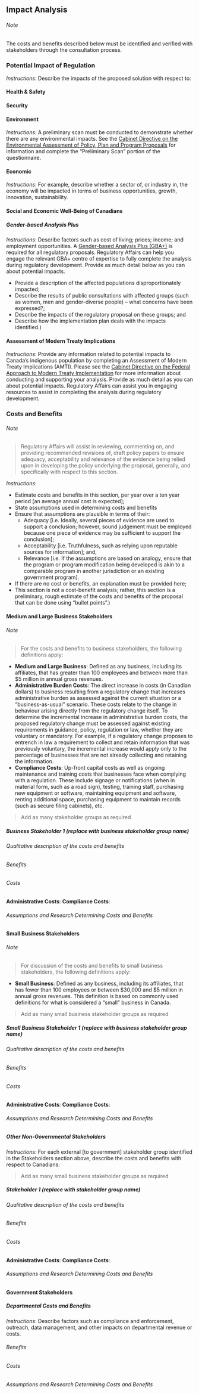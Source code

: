 ## Impact Analysis
###### Note
The costs and benefits described below must be identified and verified with stakeholders through the consultation process.

### Potential Impact of Regulation
*Instructions*: Describe the impacts of the proposed solution with respect to:

#### Health & Safety


#### Security


#### Environment
*Instructions*: A preliminary scan must be conducted to demonstrate whether there are any environmental impacts.  See the [Cabinet Directive on the Environmental Assessment of Policy, Plan and Program Proposals](https://www.canada.ca/en/impact-assessment-agency/programs/strategic-environmental-assessment/cabinet-directive-environmental-assessment-policy-plan-program-proposals.html) for information and complete the “Preliminary Scan” portion of the questionnaire.


#### Economic
*Instructions*: For example, describe whether a sector of, or industry in, the economy will be impacted in terms of business opportunities, growth, innovation, sustainability.


#### Social and Economic Well-Being of Canadians
##### Gender-based Analysis Plus
*Instructions*: Describe factors such as cost of living; prices; income; and employment opportunities.  A [Gender-based Analysis Plus (GBA+)](https://women-gender-equality.canada.ca/en/gender-based-analysis-plus/what-gender-based-analysis-plus.html) is required for all regulatory proposals. Regulatory Affairs can help you engage the relevant GBA+ centre of expertise to fully complete the analysis during regulatory development. Provide as much detail below as you can about potential impacts.
* Provide a description of the affected populations disproportionately impacted;
* Describe the results of public consultations with affected groups (such as women, men and gender-diverse people) – what concerns have been expressed?;
* Describe the impacts of the regulatory proposal on these groups; and
* Describe how the implementation plan deals with the impacts identified.)


#### Assessment of Modern Treaty Implications
*Instructions*: Provide any information related to potential impacts to Canada’s indigenous population by completing an Assessment of Modern Treaty Implications (AMTI). Please see the [Cabinet Directive on the Federal Approach to Modern Treaty Implementation](https://www.rcaanc-cirnac.gc.ca/eng/1436450503766/1544714947616) for more information about conducting and supporting your analysis.  Provide as much detail as you can about potential impacts.  Regulatory Affairs can assist you in engaging resources to assist in completing the analysis during regulatory development.

### Costs and Benefits
###### Note
>Regulatory Affairs will assist in reviewing, commenting on, and providing recommended revisions of, draft policy papers to ensure adequacy, acceptability and relevance of the evidence being relied upon in developing the policy underlying the proposal, generally, and specifically with respect to this section.

*Instructions*:
* Estimate costs and benefits in this section, per year over a ten year period [an average annual cost is expected];
* State assumptions used in determining costs and benefits
* Ensure that assumptions are plausible in terms of their:
  * Adequacy [i.e. Ideally, several pieces of evidence are used to support a conclusion; however, sound judgement must be employed because one piece of evidence may be sufficient to support the conclusion];
  * Acceptability [i.e. Truthfulness, such as relying upon reputable sources for information]; and,
  *	Relevance [i.e. If the assumptions are based on analogy, ensure that the program or program modification being developed is akin to a comparable program in another jurisdiction or an existing government program].  
* If there are no cost or benefits, an explanation must be provided here;
* This section is not a cost-benefit analysis; rather, this section is a preliminary, rough estimate of the costs and benefits of the proposal that can be done using “bullet points”.)

#### Medium and Large Business Stakeholders
###### Note
>For the costs and benefits to business stakeholders, the following definitions apply:
* **Medium and Large Business**: Defined as any business, including its affiliates, that has greater than 100 employees and between more than $5 million in annual gross revenues.
* **Administrative Burden Costs**: The direct increase in costs (in Canadian dollars) to business resulting from a regulatory change that increases administrative burden as assessed against the current situation or a “business-as-usual” scenario. These costs relate to the change in behaviour arising directly from the regulatory change itself. To determine the incremental increase in administrative burden costs, the proposed regulatory change must be assessed against existing requirements in guidance, policy, regulation or law, whether they are voluntary or mandatory. For example, if a regulatory change proposes to entrench in law a requirement to collect and retain information that was previously voluntary, the incremental increase would apply only to the percentage of businesses that are not already collecting and retaining the information.
* **Compliance Costs**: Up-front capital costs as well as ongoing maintenance and training costs that businesses face when complying with a regulation. These include signage or notifications (when in material form, such as a road sign), testing, training staff, purchasing new equipment or software, maintaining equipment and software, renting additional space, purchasing equipment to maintain records (such as secure filing cabinets), etc.

> Add as many stakeholder groups as required

##### Business Stakeholder 1 (replace with business stakeholder group name)
###### Qualitative description of the costs and benefits

###### Benefits
###### Costs
**Administrative Costs**:
**Compliance Costs**:
###### Assumptions and Research Determining Costs and Benefits


#### Small Business Stakeholders
###### Note
>For discussion of the costs and benefits to small business stakeholders, the following definitions apply:
* **Small Business**: Defined as any business, including its affiliates, that has fewer than 100 employees or between $30,000 and $5 million in annual gross revenues.  This definition is based on commonly used definitions for what is considered a “small” business in Canada.

>Add as many small business stakeholder groups as required

##### Small Business Stakeholder 1 (replace with business stakeholder group name)
###### Qualitative description of the costs and benefits

###### Benefits
###### Costs
**Administrative Costs**:
**Compliance Costs**:
###### Assumptions and Research Determining Costs and Benefits



##### Other Non-Governmental Stakeholders
*Instructions*: For each external [to government] stakeholder group identified in the Stakeholders section above, describe the costs and benefits with respect to Canadians:
>Add as many small business stakeholder groups as required

##### Stakeholder 1 (replace with  stakeholder group name)
###### Qualitative description of the costs and benefits

###### Benefits
###### Costs
**Administrative Costs**:
**Compliance Costs**:
###### Assumptions and Research Determining Costs and Benefits


#### Government Stakeholders
##### Departmental Costs and Benefits
*Instructions*: Describe factors such as compliance and enforcement, outreach, data management, and other impacts on departmental revenue or costs.
###### Benefits
###### Costs
###### Assumptions and Research Determining Costs and Benefits
